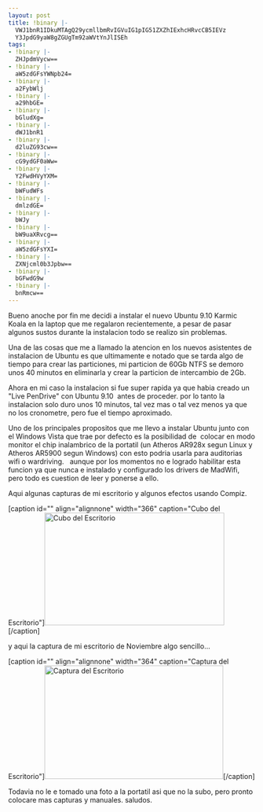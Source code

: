 ```yaml
---
layout: post
title: !binary |-
  VWJ1bnR1IDkuMTAgQ29ycmllbmRvIGVuIG1pIG51ZXZhIExhcHRvcCB5IEVz
  Y3JpdG9yaW8gZGUgTm92aWVtYnJlISEh
tags:
- !binary |-
  ZHJpdmVycw==
- !binary |-
  aW5zdGFsYWNpb24=
- !binary |-
  a2FybWlj
- !binary |-
  a29hbGE=
- !binary |-
  bGludXg=
- !binary |-
  dWJ1bnR1
- !binary |-
  d2luZG93cw==
- !binary |-
  cG9ydGF0aWw=
- !binary |-
  Y2FwdHVyYXM=
- !binary |-
  bWFudWFs
- !binary |-
  dmlzdGE=
- !binary |-
  bWJy
- !binary |-
  bW9uaXRvcg==
- !binary |-
  aW5zdGFsYXI=
- !binary |-
  ZXNjcml0b3Jpbw==
- !binary |-
  bGFwdG9w
- !binary |-
  bnRmcw==
---
```

Bueno anoche por fin me decidi a instalar el nuevo Ubuntu 9.10 Karmic Koala en la laptop que me regalaron recientemente, a pesar de pasar algunos sustos durante la instalacion todo se realizo sin problemas.

Una de las cosas que me a llamado la atencion en los nuevos asistentes de instalacion de Ubuntu es que ultimamente e notado que se tarda algo de tiempo para crear las particiones, mi particion de 60Gb NTFS se demoro unos 40 minutos en eliminarla y crear la particion de intercambio de 2Gb.

Ahora en mi caso la instalacion si fue super rapida ya que habia creado un "Live PenDrive" con Ubuntu 9.10  antes de proceder. por lo tanto la instalacion solo duro unos 10 minutos, tal vez mas o tal vez menos ya que no los cronometre, pero fue el tiempo aproximado.

Uno de los principales propositos que me llevo a instalar Ubuntu junto con el Windows Vista que trae por defecto es la posibilidad de  colocar en modo monitor el chip inalambrico de la portatil (un Atheros AR928x segun Linux y Atheros AR5900 segun Windows) con esto podria usarla para auditorias wifi o wardriving.   aunque por los momentos no e logrado habilitar esta funcion ya que nunca e instalado y configurado los drivers de MadWifi, pero todo es cuestion de leer y ponerse a ello.

Aqui algunas capturas de mi escritorio y algunos efectos usando Compiz.

[caption id="" align="alignnone" width="366" caption="Cubo del Escritorio"]<a href="http://blog.jam.net.ve/imagenes/Pantallazo-1.png"><img title="Cubo del Escritorio" src="http://blog.jam.net.ve/imagenes/Pantallazo-1.png" alt="Cubo del Escritorio" width="366" height="229" /></a>[/caption]

y aqui la captura de mi escritorio de Noviembre algo sencillo...

[caption id="" align="alignnone" width="364" caption="Captura del Escritorio"]<a href="http://blog.jam.net.ve/imagenes/Pantallazo-2.png"><img title="Captura del Escritorio" src="http://blog.jam.net.ve/imagenes/Pantallazo-2.png" alt="Captura del Escritorio" width="364" height="231" /></a>[/caption]

Todavia no le e tomado una foto a la portatil asi que no la subo, pero pronto colocare mas capturas y manuales. saludos.
